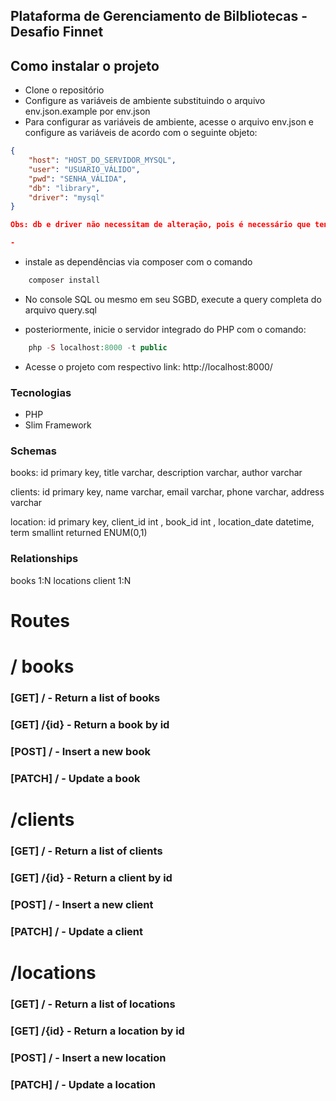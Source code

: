 ## Plataforma de Gerenciamento de Bilbliotecas - Desafio Finnet

## Como instalar o projeto
- Clone o repositório
- Configure as variáveis de ambiente substituindo o arquivo env.json.example por env.json
- Para configurar as variáveis de ambiente, acesse o arquivo env.json e configure as variáveis de acordo com o seguinte objeto:
~~~JSON
{
    "host": "HOST_DO_SERVIDOR_MYSQL",
    "user": "USUARIO_VÁLIDO",
    "pwd": "SENHA_VÁLIDA",
    "db": "library", 
    "driver": "mysql"
}

Obs: db e driver não necessitam de alteração, pois é necessário que tenha o mysql instalado no servidor qual a aplicação irá se conectar.

-
~~~
- instale as dependências via composer com o comando
~~~PHP
    composer install    
~~~

- No console SQL ou mesmo em seu SGBD, execute a query completa do arquivo query.sql

- posteriormente, inicie o servidor integrado do PHP com o comando:
~~~PHP
    php -S localhost:8000 -t public
~~~
- Acesse o projeto com respectivo link:
    http://localhost:8000/

### Tecnologias
- PHP
- Slim Framework


### Schemas

books:
    id primary key,
    title varchar,
    description varchar,
    author varchar

clients:
    id primary key,
    name varchar,
    email varchar,
    phone varchar,
    address varchar

location:
    id primary key,
    client_id int ,
    book_id int ,
    location_date datetime,
    term smallint
    returned ENUM(0,1)

### Relationships

books 1:N locations
client 1:N 


# Routes

# / books

<h3>[GET] / - Return a list of books</h3>
<h3>[GET] /{id} - Return a book by id</h3>
<h3>[POST] / - Insert a new book</h3>
<h3>[PATCH] / - Update a book</h3>

# /clients

<h3>[GET] / - Return a list of clients</h3>
<h3>[GET] /{id} - Return a client by id</h3>
<h3>[POST] / - Insert a new client</h3>
<h3>[PATCH] / - Update a client</h3>

# /locations

<h3>[GET] / - Return a list of locations</h3>
<h3>[GET] /{id} - Return a location by id</h3>
<h3>[POST] / - Insert a new location</h3>
<h3>[PATCH] / - Update a location</h3>
